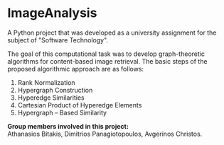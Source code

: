 # ImageAnalysis
A Python project that was developed as a university assignment for the subject of "Software Technology".

The goal of this computational task was to develop graph-theoretic algorithms for content-based image retrieval. The basic steps of the proposed algorithmic approach are as follows:
1. Rank Normalization
2. Hypergraph Construction
3. Hyperedge Similarities
4. Cartesian Product of Hyperedge Elements
5. Hypergraph – Based Similarity

 **Group members involved in this project:**<br>
 Athanasios Bitakis, Dimitrios Panagiotopoulos, Avgerinos Christos.

